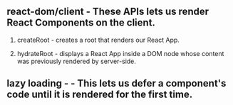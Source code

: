 ## react-dom/client - These APIs lets us render React Components on the client.

1. createRoot - creates a root that renders our React App.

2. hydrateRoot - displays a React App inside a DOM node whose content was previously rendered by server-side.

## lazy loading - - This lets us defer a component's code until it is rendered for the first time.
